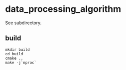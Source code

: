 # data_processing_algorithm

See subdirectory.

## build

```
mkdir build
cd build
cmake ..
make -j`nproc`
```